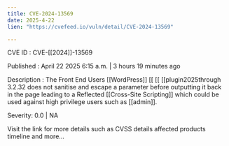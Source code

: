 ```yaml
---
title: CVE-2024-13569
date: 2025-4-22
lien: "https://cvefeed.io/vuln/detail/CVE-2024-13569"

---
```


CVE ID : CVE-[[2024]]-13569

Published :  April 22
2025
6:15 a.m. | 3 hours
19 minutes ago

Description : The Front End Users  [[WordPress]]  [[ [[ [[plugin2025through 3.2.32 does not sanitise and escape a parameter before outputting it back in the page
leading to a Reflected  [[Cross-Site Scripting]] which could be used against high privilege users such as  [[admin]].

Severity: 0.0 | NA

Visit the link for more details
such as CVSS details
affected products
timeline
and more...
